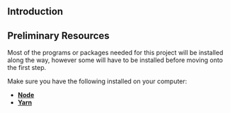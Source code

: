 ## Introduction


## Preliminary Resources
Most of the programs or packages needed for this project will be installed along the way, however some will have to be installed before moving onto the first step.

Make sure you have the following installed on your computer:

- **[Node](https://nodejs.org/)**
- **[Yarn](https://yarnpkg.com)**
